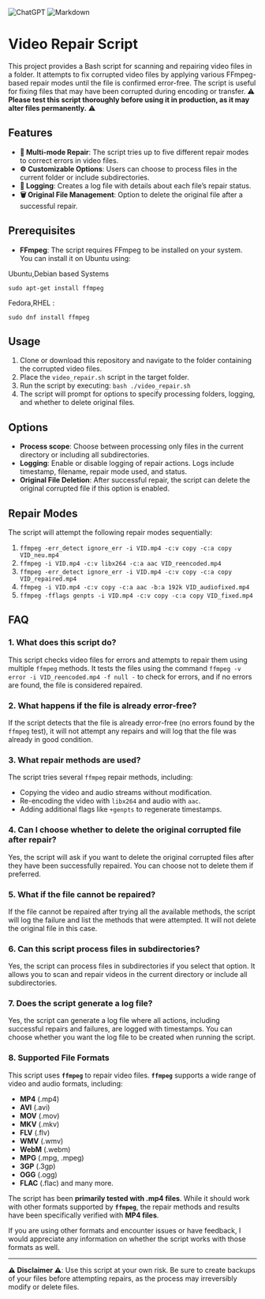 ![ChatGPT](https://img.shields.io/badge/chatGPT-74aa9c?style=for-the-badge&logo=openai&logoColor=white)
![Markdown](https://img.shields.io/badge/markdown-%23000000.svg?style=for-the-badge&logo=markdown&logoColor=white)

# Video Repair Script

This project provides a Bash script for scanning and repairing video files in a folder. It attempts to fix corrupted video files by applying various FFmpeg-based repair modes until the file is confirmed error-free. The script is useful for fixing files that may have been corrupted during encoding or transfer. ⚠️ **Please test this script thoroughly before using it in production, as it may alter files permanently.** ⚠️ 

## Features
- **🤹 Multi-mode Repair**: The script tries up to five different repair modes to correct errors in video files.
- **⚙️ Customizable Options**: Users can choose to process files in the current folder or include subdirectories.
- **👀 Logging**: Creates a log file with details about each file’s repair status.
- **🗑️ Original File Management**: Option to delete the original file after a successful repair.

## Prerequisites
- **FFmpeg**: The script requires FFmpeg to be installed on your system. You can install it on Ubuntu using:

Ubuntu,Debian based Systems
  ```
  sudo apt-get install ffmpeg
  ```

  Fedora,RHEL :
  
  ```
  sudo dnf install ffmpeg
  ```

## Usage
1. Clone or download this repository and navigate to the folder containing the corrupted video files.
2. Place the `video_repair.sh` script in the target folder.
3. Run the script by executing:
   `bash
   ./video_repair.sh
   `
4. The script will prompt for options to specify processing folders, logging, and whether to delete original files.

## Options
- **Process scope**: Choose between processing only files in the current directory or including all subdirectories.
- **Logging**: Enable or disable logging of repair actions. Logs include timestamp, filename, repair mode used, and status.
- **Original File Deletion**: After successful repair, the script can delete the original corrupted file if this option is enabled.

## Repair Modes
The script will attempt the following repair modes sequentially:
1. `ffmpeg -err_detect ignore_err -i VID.mp4 -c:v copy -c:a copy VID_neu.mp4`
2. `ffmpeg -i VID.mp4 -c:v libx264 -c:a aac VID_reencoded.mp4`
3. `ffmpeg -err_detect ignore_err -i VID.mp4 -c:v copy -c:a copy VID_repaired.mp4`
4. `ffmpeg -i VID.mp4 -c:v copy -c:a aac -b:a 192k VID_audiofixed.mp4`
5. `ffmpeg -fflags genpts -i VID.mp4 -c:v copy -c:a copy VID_fixed.mp4`



## FAQ

### 1. **What does this script do?**
This script checks video files for errors and attempts to repair them using multiple `ffmpeg` methods. It tests the files using the command `ffmpeg -v error -i VID_reencoded.mp4 -f null -` to check for errors, and if no errors are found, the file is considered repaired.

### 2. **What happens if the file is already error-free?**
If the script detects that the file is already error-free (no errors found by the `ffmpeg` test), it will not attempt any repairs and will log that the file was already in good condition.

### 3. **What repair methods are used?**
The script tries several `ffmpeg` repair methods, including:
   - Copying the video and audio streams without modification.
   - Re-encoding the video with `libx264` and audio with `aac`.
   - Adding additional flags like `+genpts` to regenerate timestamps.

### 4. **Can I choose whether to delete the original corrupted file after repair?**
Yes, the script will ask if you want to delete the original corrupted files after they have been successfully repaired. You can choose not to delete them if preferred.

### 5. **What if the file cannot be repaired?**
If the file cannot be repaired after trying all the available methods, the script will log the failure and list the methods that were attempted. It will not delete the original file in this case.

### 6. **Can this script process files in subdirectories?**
Yes, the script can process files in subdirectories if you select that option. It allows you to scan and repair videos in the current directory or include all subdirectories.

### 7. **Does the script generate a log file?**
Yes, the script can generate a log file where all actions, including successful repairs and failures, are logged with timestamps. You can choose whether you want the log file to be created when running the script.

### 8. Supported File Formats

This script uses **`ffmpeg`** to repair video files. **`ffmpeg`** supports a wide range of video and audio formats, including:

- **MP4** (.mp4)
- **AVI** (.avi)
- **MOV** (.mov)
- **MKV** (.mkv)
- **FLV** (.flv)
- **WMV** (.wmv)
- **WebM** (.webm)
- **MPG** (.mpg, .mpeg)
- **3GP** (.3gp)
- **OGG** (.ogg)
- **FLAC** (.flac) and many more.

The script has been **primarily tested with .mp4 files**. While it should work with other formats supported by **`ffmpeg`**, the repair methods and results have been specifically verified with **MP4 files**.

If you are using other formats and encounter issues or have feedback, I would appreciate any information on whether the script works with those formats as well.

---


**⚠️ Disclaimer ⚠️**: Use this script at your own risk. Be sure to create backups of your files before attempting repairs, as the process may irreversibly modify or delete files.
